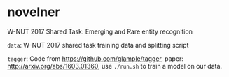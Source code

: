 # novelner
W-NUT 2017 Shared Task: Emerging and Rare entity recognition

`data`: W-NUT 2017 shared task training data and splitting script

`tagger`: Code from https://github.com/glample/tagger, paper: http://arxiv.org/abs/1603.01360, use `./run.sh` to train a model on our data.
